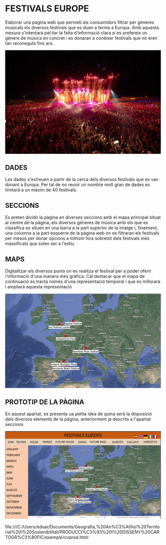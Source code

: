 # FESTIVALS EUROPE
Elaborar una pàgina web que permeti als consumidors filtrar per gèneres musicals 
els diversos festivals que es duen a terme a Europa. Amb aquesta mesura s'intentarà 
pel·liar la falta d'informació clara si es prefereix un génere de musica en concret 
i es donaran a conèixer festivals que no eren tan reconeguts fins ara. 

![foto](./imatge/bbf.jpg)

## DADES
Les dades s'extreuen a partir de la cerca dels diversos festivals que es van donant a Europa. Per tal de no reunir un nombre molt gran de dades es limitarà a un màxim de 40 festivals.

## SECCIONS
Es preten dividir la pàgina en diverses seccions amb el mapa principal situat al centre de la pàgina, els diversos géneres de música amb els que es classifica es situen en una barra a la part superior de la imatge i, finalment, una columna a la part esquerre de la pàgina web on es filtraran els festivals per mesos per donar opcions a tothom fora sobretot dels festivals més massificats que solen ser a l'estiu.

## MAPS
Digitalitzar els diversos punts on es realitza el festival per a poder oferir l'informació d'una manera més gràfica. Cal destacar que el mapa de continuació es tracta només d'una representació temporal i que es millorarà i ampliarà aquesta representació

![foto](./imatge/primermapa.png)

## PROTOTIP DE LA PÀGINA
En aquest apartat, es presenta ua petita idea de quina serà la disposició dels diversos elements de la pàgina, anteriorment ja descrits a l'apartat seccions

![foto](./imatge/idea_pagina.jpg)


file:///C:/Users/eduar/Documents/Geografia,%20An%C3%A0lisi%20Territorial%20I%20Sostenibilitat/PRODUCCI%C3%93%20I%20DISSENY%20CARTOGR%C3%80FIC/exemple/cvprod.html

